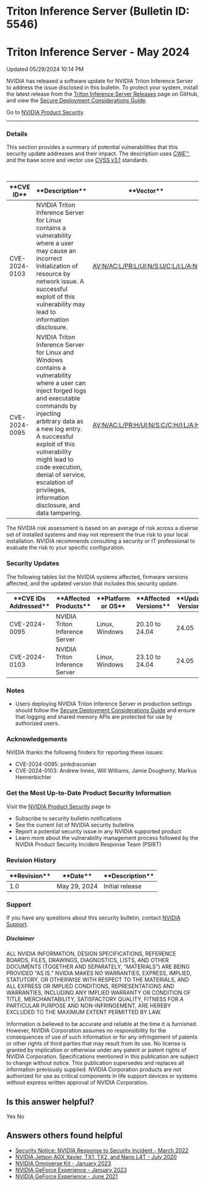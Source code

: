 # Triton Inference Server (Bulletin ID: 5546)



 Triton Inference Server - May 2024
=====================================================




 Updated 05/29/2024 10:14 PM



NVIDIA has released a software update for NVIDIA Triton Inference Server to address the issue disclosed in this bulletin. To protect your system, install the latest release from the [Triton Inference Server Releases](https://github.com/triton-inference-server/server/releases) page on GitHub, and view the [Secure Deployment Considerations Guide](https://github.com/triton-inference-server/server/blob/main/docs/customization_guide/deploy.md).


Go to [NVIDIA Product Security](https://www.nvidia.com/security/).






---




### Details


This section provides a summary of potential vulnerabilities that this security update addresses and their impact. The description uses [CWE™](https://cwe.mitre.org/), and the base score and vector use [CVSS v3.1](https://www.first.org/cvss/specification-document) standards.


 





| \*\*CVE ID\*\* | \*\*Description\*\* | \*\*Vector\*\* | \*\*Base Score\*\* | \*\*Severity\*\* | \*\*CWE\*\* | \*\*Impacts\*\* |
| --- | --- | --- | --- | --- | --- | --- |
| CVE-2024-0103 | NVIDIA Triton Inference Server for Linux contains a vulnerability where a user may cause an incorrect Initialization of resource by network issue. A successful exploit of this vulnerability may lead to information disclosure. | [AV:N/AC:L/PR:L/UI:N/S:U/C:L/I:L/A:N](https://nvd.nist.gov/vuln-metrics/cvss/v3-calculator?vector=AV:N/AC:L/PR:L/UI:N/S:U/C:L/I:L/A:N&version=3.1) | 5.4 | Medium | [CWE-1419](https://cwe.mitre.org/data/definitions/1419.html) | Information disclosure |
| CVE-2024-0095 | NVIDIA Triton Inference Server for Linux and Windows contains a vulnerability where a user can inject forged logs and executable commands by injecting arbitrary data as a new log entry. A successful exploit of this vulnerability might lead to code execution, denial of service, escalation of privileges, information disclosure, and data tampering. | [AV:N/AC:L/PR:H/UI:N/S:C/C:H/I:L/A:H](https://nvd.nist.gov/vuln-metrics/cvss/v3-calculator?vector=AV:N/AC:L/PR:L/UI:N/S:U/C:N/I:L/A:N&version=3.1) | 4.3 | Medium | [CWE-117](https://cwe.mitre.org/data/definitions/117.html) | Data tampering |



The NVIDIA risk assessment is based on an average of risk across a diverse set of installed systems and may not represent the true risk to your local installation. NVIDIA recommends consulting a security or IT professional to evaluate the risk to your specific configuration.


### Security Updates


The following tables list the NVIDIA systems affected, firmware versions affected, and the updated version that includes this security update.











| \*\*CVE IDs Addressed\*\* | \*\*Affected Products\*\* | \*\*Platform or OS\*\* | \*\*Affected Versions\*\* | \*\*Updated Version\*\* |
| --- | --- | --- | --- | --- |
| CVE-2024-0095 | NVIDIA Triton Inference Server | Linux, Windows | 20.10 to 24.04 | 24.05 |
| CVE-2024-0103 | NVIDIA Triton Inference Server | Linux, Windows | 23.10 to 24.04 | 24.05 |



### Notes


* Users deploying NVIDIA Triton Inference Server in production settings should follow the [Secure Deployment Considerations Guide](https://github.com/triton-inference-server/server/blob/main/docs/customization_guide/deploy.md) and ensure that logging and shared memory APIs are protected for use by authorized users.


### Acknowledgements


NVIDIA thanks the following finders for reporting these issues:


* CVE-2024-0095: pinkdraconian
* CVE-2024-0103: Andrew Innes, Will Williams, Jamie Dougherty, Markus Hennerbichler


### Get the Most Up-to-Date Product Security Information


Visit the [NVIDIA Product Security](https://www.nvidia.com/security) page to


* Subscribe to security bulletin notifications
* See the current list of NVIDIA security bulletins
* Report a potential security issue in any NVIDIA supported product
* Learn more about the vulnerability management process followed by the NVIDIA Product Security Incident Response Team (PSIRT)


### 


### Revision History









| \*\*Revision\*\* | \*\*Date\*\* | \*\*Description\*\* |
| --- | --- | --- |
| 1.0 | May 29, 2024 | Initial release |



### Support


If you have any questions about this security bulletin, contact [NVIDIA Support](https://www.nvidia.com/object/support.html).


##### Disclaimer


ALL NVIDIA INFORMATION, DESIGN SPECIFICATIONS, REFERENCE BOARDS, FILES, DRAWINGS, DIAGNOSTICS, LISTS, AND OTHER DOCUMENTS (TOGETHER AND SEPARATELY, “MATERIALS”) ARE BEING PROVIDED “AS IS.” NVIDIA MAKES NO WARRANTIES, EXPRESS, IMPLIED, STATUTORY, OR OTHERWISE WITH RESPECT TO THE MATERIALS, AND ALL EXPRESS OR IMPLIED CONDITIONS, REPRESENTATIONS AND WARRANTIES, INCLUDING ANY IMPLIED WARRANTY OR CONDITION OF TITLE, MERCHANTABILITY, SATISFACTORY QUALITY, FITNESS FOR A PARTICULAR PURPOSE AND NON-INFRINGEMENT, ARE HEREBY EXCLUDED TO THE MAXIMUM EXTENT PERMITTED BY LAW.


Information is believed to be accurate and reliable at the time it is furnished. However, NVIDIA Corporation assumes no responsibility for the consequences of use of such information or for any infringement of patents or other rights of third parties that may result from its use. No license is granted by implication or otherwise under any patent or patent rights of NVIDIA Corporation. Specifications mentioned in this publication are subject to change without notice. This publication supersedes and replaces all information previously supplied. NVIDIA Corporation products are not authorized for use as critical components in life support devices or systems without express written approval of NVIDIA Corporation.










Is this answer helpful?
-----------------------



Yes
No







Answers others found helpful
----------------------------


* [Security Notice: NVIDIA Response to Security Incident - March 2022](/app/answers/detail/a_id/5333/related/1)
* [ NVIDIA Jetson AGX Xavier, TX1, TX2, and Nano L4T - July 2020](/app/answers/detail/a_id/5039/related/1)
* [ NVIDIA Omniverse Kit - January 2023](/app/answers/detail/a_id/5418/related/1)
* [ NVIDIA GeForce Experience - January 2023](/app/answers/detail/a_id/5384/related/1)
* [ NVIDIA GeForce Experience - June 2021](/app/answers/detail/a_id/5199/related/1)








